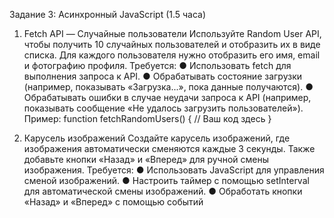 Задание 3: Асинхронный JavaScript (1.5 часа)
1. Fetch API — Случайные пользователи
Используйте Random User API, чтобы получить 10 случайных пользователей и
отобразить их в виде списка. Для каждого пользователя нужно отобразить его имя,
email и фотографию профиля.
Требуется:
● Использовать fetch для выполнения запроса к API.
● Обрабатывать состояние загрузки (например, показывать «Загрузка...», пока
данные получаются).
● Обрабатывать ошибки в случае неудачи запроса к API (например, показывать
сообщение «Не удалось загрузить пользователей»).
Пример:
function fetchRandomUsers() {
// Ваш код здесь
}

2. Карусель изображений
Создайте карусель изображений, где изображения автоматически сменяются каждые 3
секунды. Также добавьте кнопки «Назад» и «Вперед» для ручной смены изображения.
Требуется:
● Использовать JavaScript для управления сменой изображений.
● Настроить таймер с помощью setInterval для автоматической смены
изображений.
● Обработать кнопки «Назад» и «Вперед» с помощью событий